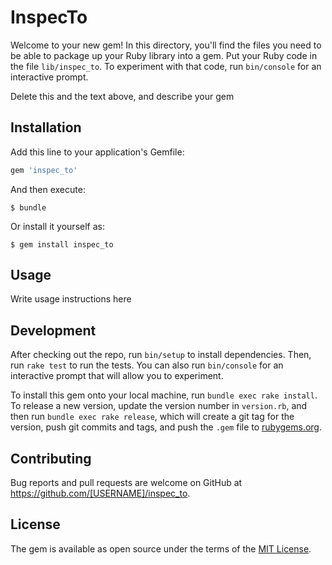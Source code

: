# InspecTo

Welcome to your new gem! In this directory, you'll find the files you need to be able to package up your Ruby library into a gem. Put your Ruby code in the file `lib/inspec_to`. To experiment with that code, run `bin/console` for an interactive prompt.

Delete this and the text above, and describe your gem

## Installation

Add this line to your application's Gemfile:

```ruby
gem 'inspec_to'
```

And then execute:

    $ bundle

Or install it yourself as:

    $ gem install inspec_to

## Usage

Write usage instructions here

## Development

After checking out the repo, run `bin/setup` to install dependencies. Then, run `rake test` to run the tests. You can also run `bin/console` for an interactive prompt that will allow you to experiment.

To install this gem onto your local machine, run `bundle exec rake install`. To release a new version, update the version number in `version.rb`, and then run `bundle exec rake release`, which will create a git tag for the version, push git commits and tags, and push the `.gem` file to [rubygems.org](https://rubygems.org).

## Contributing

Bug reports and pull requests are welcome on GitHub at https://github.com/[USERNAME]/inspec_to.


## License

The gem is available as open source under the terms of the [MIT License](http://opensource.org/licenses/MIT).
